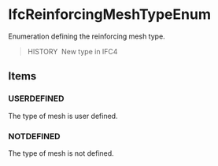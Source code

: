 # IfcReinforcingMeshTypeEnum

Enumeration defining the reinforcing mesh type.

> HISTORY&nbsp; New type in IFC4

## Items

### USERDEFINED
The type of mesh is user defined.

### NOTDEFINED
The type of mesh is not defined.

